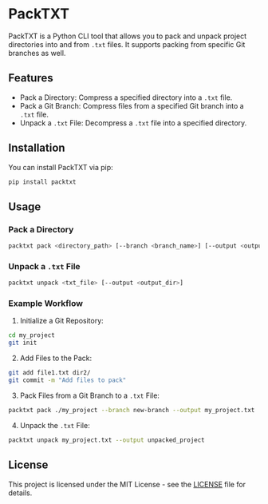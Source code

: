 
# PackTXT

PackTXT is a Python CLI tool that allows you to pack and unpack project directories into and from `.txt` files. It supports packing from specific Git branches as well.

## Features

- Pack a Directory: Compress a specified directory into a `.txt` file.
- Pack a Git Branch: Compress files from a specified Git branch into a `.txt` file.
- Unpack a `.txt` File: Decompress a `.txt` file into a specified directory.

## Installation

You can install PackTXT via pip:

```bash
pip install packtxt
```

## Usage

### Pack a Directory

```bash
packtxt pack <directory_path> [--branch <branch_name>] [--output <output_path>]
```

### Unpack a `.txt` File

```bash
packtxt unpack <txt_file> [--output <output_dir>]
```

### Example Workflow

1. Initialize a Git Repository:

```bash
cd my_project
git init
```

2. Add Files to the Pack:

```bash
git add file1.txt dir2/
git commit -m "Add files to pack"
```

3. Pack Files from a Git Branch to a `.txt` File:

```bash
packtxt pack ./my_project --branch new-branch --output my_project.txt
```

4. Unpack the `.txt` File:

```bash
packtxt unpack my_project.txt --output unpacked_project
```

## License

This project is licensed under the MIT License - see the [LICENSE](LICENSE) file for details.
